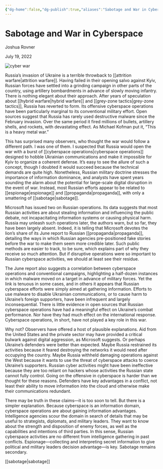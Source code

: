 ```yaml
---
{"dg-home":false,"dg-publish":true,"aliases":"Sabotage and War in Cyberspace, Cyber Sabotage, cyberwarfare, cyberwar, cyber war, cyber warfare","locations":null,"tag":null,"date":null,"title":"Sabotage and War in Cyberspace","linter-yaml-title-alias":"Sabotage and War in Cyberspace","permalink":"/sabotage-and-war-in-cyberspace-war-on-the-rocks/","dgHomeLink":true,"dgPassFrontmatter":true}
---
```


                                              

# Sabotage and War in Cyberspace

Joshua Rovner

July 19, 2022

![cyber war](https://2k8r3p1401as2e1q7k14dguu-wpengine.netdna-ssl.com/wp-content/uploads/2022/07/cyber-war-1024x684.jpg)

Russia’s invasion of Ukraine is a terrible throwback to [[attrition warfare|attrition warfare]]. Having failed in their opening salvo against Kyiv, Russian forces have settled into a grinding campaign in other parts of the country, using artillery bombardments in advance of slowly moving infantry. There is nothing elegant about their approach. After years of speculation about [[hybrid warfare|hybrid warfare]] and [[grey-zone tactics|grey-zone tactics]], Russia has reverted to form. Its offensive cyberspace operations have been particularly marginal to its conventional military effort. Open sources suggest that Russia has rarely used destructive malware since the February invasion. Over the same period it fired millions of bullets, artillery shells, and rockets, with devastating effect. As Michael Kofman put it, “This is a heavy metal war.”

This has surprised many observers, who thought the war would follow a different path. I was one of them. I suspected that Russia would open the war with a burst of [[cyberspace operations|cyberspace operations]] designed to hobble Ukrainian communications and make it impossible for Kyiv to organize a coherent defense. It’s easy to see the allure of such a concept, though I doubted it would succeed because the technical demands are quite high. Nonetheless, Russian military doctrine stresses the importance of information dominance, and analysts have spent years sounding the alarm about the potential for large-scale digital disruption in the event of war. Instead, most Russian efforts appear to be related to [[espionage|espionage]] and [[propaganda|propaganda]], with only a smattering of [[sabotage|sabotage]].

Microsoft has issued two on Russian operations. Its data suggests that most Russian activities are about stealing information and influencing the public debate, not incapacitating information systems or causing physical harm. Russia may unleash such operations later, the authors warn, but so far, they have been largely absent. Indeed, it is telling that Microsoft devotes the lion’s share of its June report to Russian [[propaganda|propaganda]], detailing the ways in which Russian agencies pre-positioned fake stories before the war to make them seem more credible later. Such public methods are easier to track, to be sure, which explains part of why they receive so much attention. But if disruptive operations were so important to Russian cyberspace activities, we should at least see their residue.

The June report also suggests a correlation between cyberspace operations and conventional campaigns, highlighting a half-dozen instances in which malware moved on a target in advance of military forces. Yet the link is tenuous in some cases, and in others it appears that Russian cyberspace efforts were simply aimed at gathering information. Efforts to use malware to disable Ukrainian communications, or to cause harm to Ukraine’s foreign supporters, have been infrequent and largely inconsequential. There is little evidence in open sources that Russian cyberspace operations have had a meaningful effect on Ukraine’s combat performance. Nor have they had much effect on the international response. Cyberspace operations, in short, have not played a key role in this war.

Why not? Observers have offered a host of plausible explanations. Aid from the United States and the private sector may have provided a critical bulwark against digital aggression, as Microsoft suggests. Or perhaps Ukraine’s defenders were better than expected. Maybe Russia restrained its activities because it feared destroying the networks it would need after occupying the country. Maybe Russia withheld damaging operations against the West because it wants to use the threat of cyberspace attacks to coerce Ukraine’s supporters. Russian cyber activities might have been ineffective because they are too reliant on hackers whose activities the Russian state cannot fully control. Going on the offensive in cyberspace is harder than we thought for these reasons. Defenders have key advantages in a conflict, not least their ability to move information into the cloud and otherwise make their communications redundant.

There may be truth in these claims—it is too soon to tell. But there is a simpler explanation. Because cyberspace is an information domain, cyberspace operations are about gaining information advantages. Intelligence agencies scour the domain in search of details that may be useful to strategists, diplomats, and military leaders. They want to know about the strength and disposition of enemy forces, as well as the capabilities and intentions of third parties. In this sense, Russian cyberspace activities are no different from intelligence gathering in past conflicts. Espionage—collecting and interpreting secret information to give political and military leaders decision advantage—is key. Sabotage remains secondary.

[[sabotage|sabotage]]
